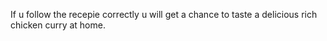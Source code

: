 If u follow the recepie correctly u will get a chance to taste a delicious rich chicken curry at home.